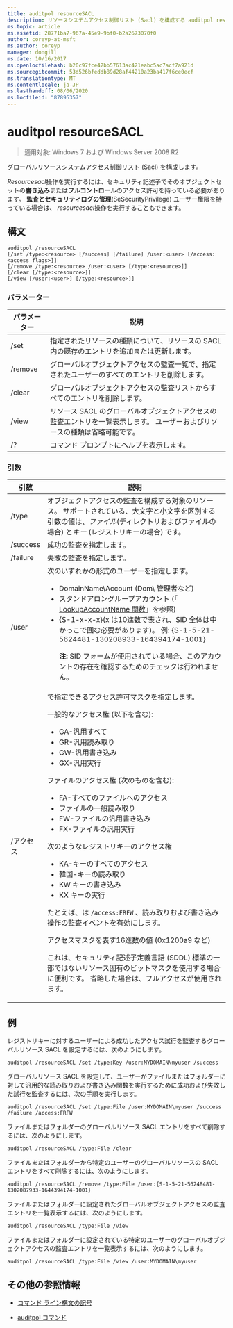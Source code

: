 ```yaml
---
title: auditpol resourceSACL
description: リソースシステムアクセス制御リスト (Sacl) を構成する auditpol resourceSACL コマンドの参照記事です。
ms.topic: article
ms.assetid: 28771ba7-967a-45e9-9bf0-b2a2673070f0
author: coreyp-at-msft
ms.author: coreyp
manager: dongill
ms.date: 10/16/2017
ms.openlocfilehash: b20c97fce42bb57613ac421eabc5ac7acf7a921d
ms.sourcegitcommit: 53d526bfeddb89d28af44210a23ba417f6ce0ecf
ms.translationtype: MT
ms.contentlocale: ja-JP
ms.lasthandoff: 08/06/2020
ms.locfileid: "87895357"
---
```

# <a name="auditpol-resourcesacl"></a>auditpol resourceSACL

> 適用対象: Windows 7 および Windows Server 2008 R2

グローバルリソースシステムアクセス制御リスト (Sacl) を構成します。

*Resourcesacl*操作を実行するには、セキュリティ記述子でそのオブジェクトセットの**書き込み**または**フルコントロール**のアクセス許可を持っている必要があります。 **監査とセキュリティログの管理**(SeSecurityPrivilege) ユーザー権限を持っている場合は、 *resourcesacl*操作を実行することもできます。

## <a name="syntax"></a>構文

```
auditpol /resourceSACL
[/set /type:<resource> [/success] [/failure] /user:<user> [/access:<access flags>]]
[/remove /type:<resource> /user:<user> [/type:<resource>]]
[/clear [/type:<resource>]]
[/view [/user:<user>] [/type:<resource>]]
```

### <a name="parameters"></a>パラメーター

| パラメーター | 説明 |
| --------- | ----------- |
| /set | 指定されたリソースの種類について、リソースの SACL 内の既存のエントリを追加または更新します。 |
| /remove | グローバルオブジェクトアクセスの監査一覧で、指定されたユーザーのすべてのエントリを削除します。 |
| /clear | グローバルオブジェクトアクセスの監査リストからすべてのエントリを削除します。|
| /view | リソース SACL のグローバルオブジェクトアクセスの監査エントリを一覧表示します。 ユーザーおよびリソースの種類は省略可能です。 |
| /? | コマンド プロンプトにヘルプを表示します。 |

### <a name="arguments"></a>引数

| 引数 | 説明 |
| -------- | ----------- |
| /type | オブジェクトアクセスの監査を構成する対象のリソース。 サポートされている、大文字と小文字を区別する引数の値は、*ファイル*(ディレクトリおよびファイルの場合) と*キー* (レジストリキーの場合) です。 |
| /success | 成功の監査を指定します。 |
| /failure | 失敗の監査を指定します。 |
| /user | 次のいずれかの形式のユーザーを指定します。<ul><li> DomainName\Account (Dom\ 管理者など)</li><li>スタンドアロングループアカウント (「 [LookupAccountName 関数](/windows/win32/api/winbase/nf-winbase-lookupaccountnamea)」を参照)</li><li>{S-1-x-x-x}(x は10進数で表され、SID 全体は中かっこで囲む必要があります)。 例: {S-1-5-21-5624481-130208933-164394174-1001}<p>**注:** SID フォームが使用されている場合、このアカウントの存在を確認するためのチェックは行われません。</li></ul> |
| /アクセス | で指定できるアクセス許可マスクを指定します。<p>一般的なアクセス権 (以下を含む):<ul><li>GA-汎用すべて</li><li>GR-汎用読み取り</li><li>GW-汎用書き込み</li><li>GX-汎用実行</li></ul><p>ファイルのアクセス権 (次のものを含む):<ul><li>FA-すべてのファイルへのアクセス</li><li>ファイルの一般読み取り</li><li>FW-ファイルの汎用書き込み</li><li>FX-ファイルの汎用実行</li></ul><p>次のようなレジストリキーのアクセス権<ul><li>KA-キーのすべてのアクセス</li><li>韓国-キーの読み取り</li><li>KW キーの書き込み</li><li>KX キーの実行</li></ul><p>たとえば、は `/access:FRFW` 、読み取りおよび書き込み操作の監査イベントを有効にします。<p>アクセスマスクを表す16進数の値 (0x1200a9 など)<p>これは、セキュリティ記述子定義言語 (SDDL) 標準の一部ではないリソース固有のビットマスクを使用する場合に便利です。 省略した場合は、フルアクセスが使用されます。 |

## <a name="examples"></a>例

レジストリキーに対するユーザーによる成功したアクセス試行を監査するグローバルリソース SACL を設定するには、次のようにします。

```
auditpol /resourceSACL /set /type:Key /user:MYDOMAIN\myuser /success
```

グローバルリソース SACL を設定して、ユーザーがファイルまたはフォルダーに対して汎用的な読み取りおよび書き込み関数を実行するために成功および失敗した試行を監査するには、次の手順を実行します。

```
auditpol /resourceSACL /set /type:File /user:MYDOMAIN\myuser /success /failure /access:FRFW
```

ファイルまたはフォルダーのグローバルリソース SACL エントリをすべて削除するには、次のようにします。

```
auditpol /resourceSACL /type:File /clear
```

ファイルまたはフォルダーから特定のユーザーのグローバルリソースの SACL エントリをすべて削除するには、次のようにします。

```
auditpol /resourceSACL /remove /type:File /user:{S-1-5-21-56248481-1302087933-1644394174-1001}
```

ファイルまたはフォルダーに設定されたグローバルオブジェクトアクセスの監査エントリを一覧表示するには、次のようにします。

```
auditpol /resourceSACL /type:File /view
```

ファイルまたはフォルダーに設定されている特定のユーザーのグローバルオブジェクトアクセスの監査エントリを一覧表示するには、次のようにします。

```
auditpol /resourceSACL /type:File /view /user:MYDOMAIN\myuser
```

## <a name="additional-references"></a>その他の参照情報

- [コマンド ライン構文の記号](command-line-syntax-key.md)

- [auditpol コマンド](auditpol.md)
